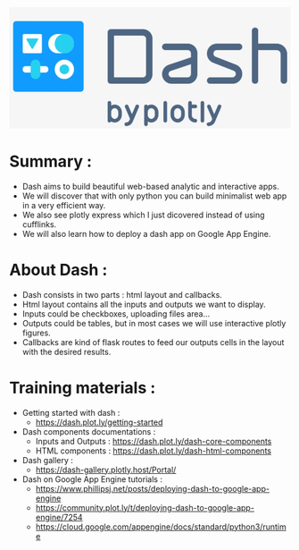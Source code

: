 ![Alt text](dash-logo.png?raw=true)

# Summary :
- Dash aims to build beautiful web-based analytic and interactive apps.
- We will discover that with only python you can build minimalist web
  app in a very efficient way.
- We also see plotly express which I just dicovered instead of using
  cufflinks.
- We will also learn how to deploy a dash app on Google App Engine.
# About Dash :
- Dash consists in two parts : html layout and callbacks.
- Html layout contains all the inputs and outputs we want to display.
- Inputs could be checkboxes, uploading files area... 
- Outputs could be tables, but in most cases we will use interactive
  plotly figures.
- Callbacks are kind of flask routes to feed our outputs cells in the
  layout with the desired results.
 
# Training materials : 
- Getting started with dash : 
    - https://dash.plot.ly/getting-started
- Dash components documentations :
    - Inputs and Outputs : https://dash.plot.ly/dash-core-components
    - HTML components : https://dash.plot.ly/dash-html-components
- Dash gallery : 
    - https://dash-gallery.plotly.host/Portal/
- Dash on Google App Engine tutorials :
    - https://www.phillipsj.net/posts/deploying-dash-to-google-app-engine
    - https://community.plot.ly/t/deploying-dash-to-google-app-engine/7254
    - https://cloud.google.com/appengine/docs/standard/python3/runtime